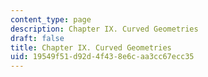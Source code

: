 ```yaml
---
content_type: page
description: Chapter IX. Curved Geometries
draft: false
title: Chapter IX. Curved Geometries
uid: 19549f51-d92d-4f43-8e6c-aa3cc67ecc35
---
```

